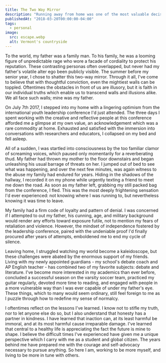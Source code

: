 ```yaml
---
title: The Two Way Mirror
description: "Running away from home was one of the most valuable decisions I ever made, and it put in sharp focus the kindness of others."
publishedAt: "2018-03-20T00:00:00-04:00"
tags:
  - personal
image:
  src: escape.webp
  alt: Vermont's countryside
---
```


To the world, my father was a family man. To his family, he was a looming figure of unpredictable rage who wore a facade of cordiality to protect his reputation. These contrasting personas often overlapped, but never had my father's volatile alter ego been publicly visible. The summer before my senior year, I chose to shatter this two-way mirror. Through it all, I've come to believe that with thoughtful conviction, even the mightiest walls can be toppled. Oftentimes the obstacles in front of us are illusory, but it is faith in our individual truths which enable us to transcend walls and illusions alike. We all face such walls; mine was my father.

On July 7th 2017, I stepped into my home with a lingering optimism from the international youth leadership conference I'd just attended. The three days I spent working with the creative and reflective people at this conference afforded me a glimpse at my own value, an acknowledgement which was a rare commodity at home. Exhausted and satisfied with the immersion into conversations with researchers and educators, I collapsed on my bed and fell asleep.

All of a sudden, I was startled into consciousness by the too familiar clamor of screaming voices, which paused only momentarily for a reverberating thud. My father had thrown my mother to the floor downstairs and began unleashing his usual barrage of threats on her. I jumped out of bed to see what was happening, and over the next few minutes, was again witness to the abuse my family had endured for years. Hiding in the shadows of the hallway, I recorded it on my phone while urgently texting a friend to meet me down the road. As soon as my father left, grabbing my still packed bag from the conference, I fled. This was the most deeply frightening sensation I'd ever experienced: not knowing where I was running to, but nevertheless knowing it was time to leave.

My family had a firm code of loyalty and pattern of denial. I was concerned if I attempted to out my father, his cunning, age, and military background would render any efforts toward exposure futile, not to mention my fears of retaliation and violence. However, the mindset of independence fostered by the leadership conference, paired with the undeniable proof I'd finally procured after years of attempts, emboldened me to end my cycle of silence.

Leaving home, I struggled watching my world become a kaleidoscope, but these challenges were abated by the enormous support of my friends. Living with my newly appointed guardians - my school's debate coach and AP English teacher - has combined two of my favorite subjects: debate and literature. I've become more interested in my academics than ever before, concluded a successful season on the varsity soccer team, practiced my guitar regularly, devoted more time to reading, and engaged with people in a more vulnerable way than I was ever capable of under my father's eye. These things, which to many would seem ordinary, still feel foreign to me as I puzzle through how to redefine my sense of normalcy.

I oftentimes reflect on the lessons I've learned. I know not to stifle my truth, nor to let anyone else do so, but I also understand that honesty has a partner in kindness. I have learned that inaction can, at its least harmful be immoral, and at its most harmful cause irreparable damage. I've learned that central to a healthy life is appreciating the fact the future is mine to shape. I believe the difficult times I've experienced have given me a unique perspective which I carry with me as a student and global citizen. The years behind me have prepared me with the courage and self-advocacy necessary to pursue anything. So here I am, working to be more myself, and living to be more in tune with others.
